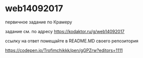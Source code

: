 # web14092017
первичное задание по Крамеру

задание см. по адресу
https://kodaktor.ru/g/web14092017

ссылку на ответ помещайте в README.MD своего репозитория

https://codepen.io/Trofimchikkk/pen/gGPZrw?editors=1111

